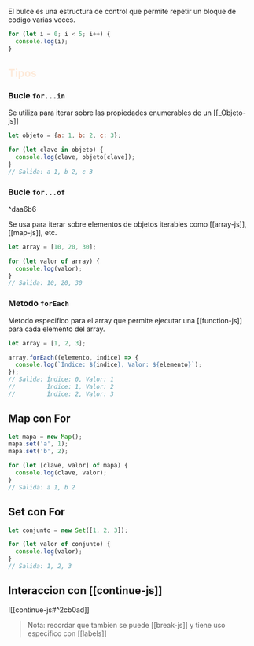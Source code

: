El bulce es una estructura de control que permite repetir un bloque de codigo varias veces.
```javascript
for (let i = 0; i < 5; i++) {
  console.log(i);
}
```

## <font color="#fdeada">Tipos</font>
### Bucle `for...in`
Se utiliza para iterar sobre las propiedades enumerables de un [[_Objeto-js]]
```javascript
let objeto = {a: 1, b: 2, c: 3};

for (let clave in objeto) {
  console.log(clave, objeto[clave]);
}
// Salida: a 1, b 2, c 3
```

### Bucle `for...of`

^daa6b6

Se usa para iterar sobre elementos de objetos iterables como [[array-js]], [[map-js]], etc.
```javascript
let array = [10, 20, 30];

for (let valor of array) {
  console.log(valor);
}
// Salida: 10, 20, 30
```

### Metodo `forEach`
Metodo especifico para el array que permite ejecutar una [[function-js]] para cada elemento del array.
```javascript
let array = [1, 2, 3];

array.forEach((elemento, indice) => {
  console.log(`Índice: ${indice}, Valor: ${elemento}`);
});
// Salida: Índice: 0, Valor: 1
//         Índice: 1, Valor: 2
//         Índice: 2, Valor: 3
```

## Map con For
```javascript
let mapa = new Map();
mapa.set('a', 1);
mapa.set('b', 2);

for (let [clave, valor] of mapa) {
  console.log(clave, valor);
}
// Salida: a 1, b 2
```
## Set con For
```javascript
let conjunto = new Set([1, 2, 3]);

for (let valor of conjunto) {
  console.log(valor);
}
// Salida: 1, 2, 3
```

## Interaccion con [[continue-js]]
![[continue-js#^2cb0ad]]

>Nota: recordar que tambien se puede [[break-js]] y tiene uso especifico con [[labels]]